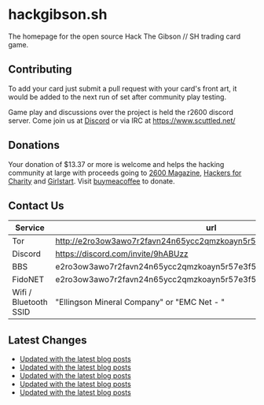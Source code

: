 # hackgibson.sh
The homepage for the open source Hack The Gibson // SH trading card game.


## Contributing

To add your card just submit a pull request with your card's front art, it would be added to the next run of set after community play testing.

Game play and discussions over the project is held the r2600 discord server. Come join us at [Discord](https://discord.com/invite/9hABUzz) or via IRC at https://www.scuttled.net/


## Donations

Your donation of $13.37 or more is welcome and helps the hacking community at large with proceeds going to [2600 Magazine](https://2600.com/), [Hackers for Charity](https://hackersforcharity.org) and [Girlstart](https://girlstart.org).  Visit [buymeacoffee](https://www.buymeacoffee.com/hackgibson.sh) to donate.


## Contact Us

Service | url
-|-
Tor | http://e2ro3ow3awo7r2favn24n65ycc2qmzkoayn5r57e3f56nvjwdcgg32ad.onion
Discord | https://discord.com/invite/9hABUzz
BBS | e2ro3ow3awo7r2favn24n65ycc2qmzkoayn5r57e3f56nvjwdcgg32ad.onion:23
FidoNET | e2ro3ow3awo7r2favn24n65ycc2qmzkoayn5r57e3f56nvjwdcgg32ad.onion:24554
Wifi / Bluetooth SSID | "Ellingson Mineral Company" or "EMC Net - <fidonet address>"

## Latest Changes
<!-- BLOG-POST-LIST:START -->
- [Updated with the latest blog posts](https://github.com/DFW2600/hackgibson.sh/commit/f9a7fe5f095b43ae35e7f97e7191826a53235bb6)
- [Updated with the latest blog posts](https://github.com/DFW2600/hackgibson.sh/commit/5a48b29bd877f0e8f1c7949a94ab9920c76be7dd)
- [Updated with the latest blog posts](https://github.com/DFW2600/hackgibson.sh/commit/f3107c0e964bbe4c36fe1916c4b8c22780de3be0)
- [Updated with the latest blog posts](https://github.com/DFW2600/hackgibson.sh/commit/5d115eb29d456dde8d1829002f6802350848d9b0)
- [Updated with the latest blog posts](https://github.com/DFW2600/hackgibson.sh/commit/87f5d7e3c50695bdb7f1e9bcb0668825e2611912)
<!-- BLOG-POST-LIST:END -->
